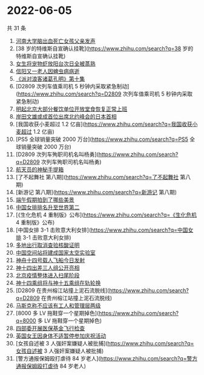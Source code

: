 # 2022-06-05

共 31 条

<!-- BEGIN ZHIHUSEARCH -->
<!-- 最后更新时间 Sun Jun 05 2022 20:16:28 GMT+0800 (China Standard Time) -->
1. [河南大学脑出血死亡女孩父亲发声](https://www.zhihu.com/search?q=河南大学脑出血死亡女孩父亲发声)
1. [38 岁的特维斯自宣确认挂靴](https://www.zhihu.com/search?q=38 岁的特维斯自宣确认挂靴)
1. [女生将宠物虾放阳台次日全被蒸熟](https://www.zhihu.com/search?q=女生将宠物虾放阳台次日全被蒸熟)
1. [信阳又一老人因蜱虫病病逝](https://www.zhihu.com/search?q=信阳又一老人因蜱虫病病逝)
1. [《派对浪客诸葛孔明》第十集](https://www.zhihu.com/search?q=《派对浪客诸葛孔明》第十集)
1. [D2809 次列车值乘司机 5 秒钟内采取紧急制动](https://www.zhihu.com/search?q=D2809 次列车值乘司机 5 秒钟内采取紧急制动)
1. [明起北京大部分餐饮单位开放堂食恢复正常上班](https://www.zhihu.com/search?q=明起北京大部分餐饮单位开放堂食恢复正常上班)
1. [岸田文雄或成首位出席北约峰会的日本首相](https://www.zhihu.com/search?q=岸田文雄或成首位出席北约峰会的日本首相)
1. [我国收获小麦超过 1.2 亿亩](https://www.zhihu.com/search?q=我国收获小麦超过 1.2 亿亩)
1. [PS5 全球销量突破 2000 万台](https://www.zhihu.com/search?q=PS5 全球销量突破 2000 万台)
1. [D2809 次列车殉职司机名叫杨勇](https://www.zhihu.com/search?q=D2809 次列车殉职司机名叫杨勇)
1. [航天员的神秘手提箱](https://www.zhihu.com/search?q=航天员的神秘手提箱)
1. [了不起舞社 第八期](https://www.zhihu.com/search?q=了不起舞社 第八期)
1. [新游记 第八期](https://www.zhihu.com/search?q=新游记 第八期)
1. [端午假期拍到了哪些美景](https://www.zhihu.com/search?q=端午假期拍到了哪些美景)
1. [中国女排排名升至世界第二](https://www.zhihu.com/search?q=中国女排排名升至世界第二)
1. [《生化危机 4 重制版》公布](https://www.zhihu.com/search?q=《生化危机 4 重制版》公布)
1. [中国女排 3-1 击败意大利女排](https://www.zhihu.com/search?q=中国女排 3-1 击败意大利女排)
1. [多地出行取消查验核酸证明](https://www.zhihu.com/search?q=多地出行取消查验核酸证明)
1. [中国空间站将建成国家太空实验室](https://www.zhihu.com/search?q=中国空间站将建成国家太空实验室)
1. [神舟十四号载人飞船今日发射](https://www.zhihu.com/search?q=神舟十四号载人飞船今日发射)
1. [神十四出差三人组公开亮相](https://www.zhihu.com/search?q=神十四出差三人组公开亮相)
1. [北京疫情整体进入扫尾阶段](https://www.zhihu.com/search?q=北京疫情整体进入扫尾阶段)
1. [神十四乘组将与神十五乘组在轨轮换](https://www.zhihu.com/search?q=神十四乘组将与神十五乘组在轨轮换)
1. [D2809 在贵州榕江站撞上泥石流脱线](https://www.zhihu.com/search?q=D2809 在贵州榕江站撞上泥石流脱线)
1. [马斯克称不应该有工人和管理层两级](https://www.zhihu.com/search?q=马斯克称不应该有工人和管理层两级)
1. [8000 多 LV 拖鞋穿一个星期掉色](https://www.zhihu.com/search?q=8000 多 LV 拖鞋穿一个星期掉色)
1. [四部委开展医保基金飞行检查](https://www.zhihu.com/search?q=四部委开展医保基金飞行检查)
1. [英国女王因身体不适暂停参加庆祝活动](https://www.zhihu.com/search?q=英国女王因身体不适暂停参加庆祝活动)
1. [女孩自述被 3 人强奸案嫌疑人被批捕](https://www.zhihu.com/search?q=女孩自述被 3 人强奸案嫌疑人被批捕)
1. [警方通报保姆殴打虐待 84 岁老人](https://www.zhihu.com/search?q=警方通报保姆殴打虐待 84 岁老人)
<!-- END ZHIHUSEARCH -->
